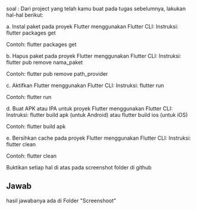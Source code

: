 soal :
       Dari project yang telah kamu buat pada tugas sebelumnya, lakukan hal-hal berikut:

a. Instal paket pada proyek Flutter menggunakan Flutter CLI:
   Instruksi: flutter packages get

   Contoh: flutter packages get


b. Hapus paket pada proyek Flutter menggunakan Flutter CLI:
   Instruksi: flutter pub remove nama_paket

   Contoh: flutter pub remove path_provider

c. Aktifkan Flutter menggunakan Flutter CLI:
   Instruksi: flutter run

   Contoh: flutter run

d. Buat APK atau IPA untuk proyek Flutter menggunakan Flutter CLI:
   Instruksi: flutter build apk (untuk Android) atau flutter build ios (untuk iOS)

   Contoh: flutter build apk

e. Bersihkan cache pada proyek Flutter menggunakan Flutter CLI:
   Instruksi: flutter clean

   Contoh: flutter clean


Buktikan setiap hal di atas pada screenshot folder di github

 Jawab
----------

hasil jawabanya ada di Folder "Screenshoot"

